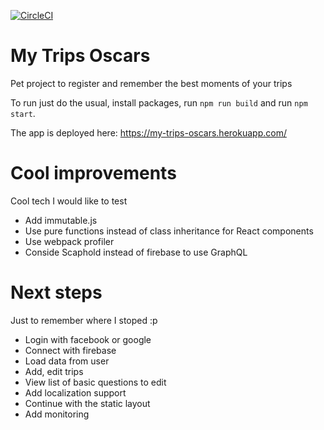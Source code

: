[![CircleCI](https://circleci.com/gh/rafaelaudy/my-trips-oscars/tree/master.svg?style=shield&github=55f3614a2b5de03dfe77d3365895c1f4fdaa1cf6)](https://circleci.com/gh/rafaelaudy/my-trips-oscars/tree/master)

# My Trips Oscars
Pet project to register and remember the best moments of your trips

To run just do the usual, install packages, run `npm run build` and run `npm start`.

The app is deployed here: https://my-trips-oscars.herokuapp.com/

# Cool improvements
Cool tech I would like to test

* Add immutable.js
* Use pure functions instead of class inheritance for React components
* Use webpack profiler
* Conside Scaphold instead of firebase to use GraphQL

# Next steps
Just to remember where I stoped :p

* Login with facebook or google
* Connect with firebase
* Load data from user
* Add, edit trips
* View list of basic questions to edit
* Add localization support
* Continue with the static layout
* Add monitoring
